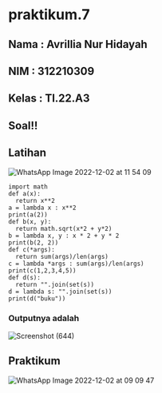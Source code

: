 # praktikum.7
## Nama : Avrillia Nur Hidayah
## NIM : 312210309
## Kelas : TI.22.A3

## Soal!!
## Latihan
![WhatsApp Image 2022-12-02 at 11 54 09](https://user-images.githubusercontent.com/115686359/205217811-96b2de7b-4ea3-4c5c-b883-794f99e35489.jpeg)

```
import math
def a(x):
  return x**2
a = lambda x : x**2
print(a(2))
def b(x, y):
  return math.sqrt(x*2 + y*2)
b = lambda x, y : x * 2 + y * 2
print(b(2, 2))
def c(*args):
  return sum(args)/len(args)
c = lambda *args : sum(args)/len(args)
print(c(1,2,3,4,5))
def d(s):
  return "".join(set(s))
d = lambda s: "".join(set(s))
print(d("buku"))
```

### Outputnya adalah
![Screenshot (644)](https://user-images.githubusercontent.com/115686359/205218558-8413844d-8ca3-4e32-9088-cd3207d68be9.png)


## Praktikum
![WhatsApp Image 2022-12-02 at 09 09 47](https://user-images.githubusercontent.com/115686359/205219066-f4794d78-595f-4f8c-b132-2decc63eb3a7.jpeg)



